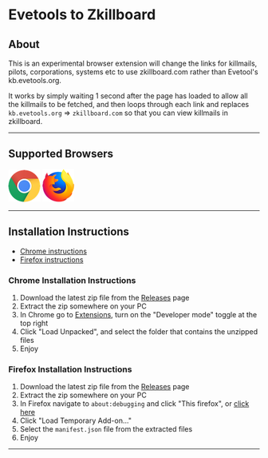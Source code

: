 # Evetools to Zkillboard

## About

This is an experimental browser extension will change the links for killmails, pilots, corporations, systems etc to use zkillboard.com rather than Evetool's kb.evetools.org. 

It works by simply waiting 1 second after the page has loaded to allow all the killmails to be fetched, and then loops through each link and replaces `kb.evetools.org` => `zkillboard.com`  so that you can view killmails in zkillboard.

---
## Supported Browsers 
[![Chrome](assets/chrome.png "Chrome")](#chrome-installation-instructions)
[![Firefox](assets/firefox.png "Firefox")](#Firefox-installation-instructions)

---

## Installation Instructions

- [Chrome instructions](#chrome-installation-instructions)
- [Firefox instructions](#Firefox-installation-instructions)

### Chrome Installation Instructions

1. Download the latest zip file from the [Releases](https://github.com/samoneilll/Evetools-to-Zkillboard-Extension/releases/tag/v1.0) page
1. Extract the zip somewhere on your PC
1. In Chrome go to [Extensions](chrome://extensions/), turn on the "Developer mode" toggle at the top right
1. Click "Load Unpacked", and select the folder that contains the unzipped files
1. Enjoy

### Firefox Installation Instructions

1. Download the latest zip file from the [Releases](https://github.com/samoneilll/Evetools-to-Zkillboard-Extension/releases/tag/v1.0) page
1. Extract the zip somewhere on your PC
1. In Firefox navigate to `about:debugging` and click "This firefox", or [click here](about:debugging#/runtime/this-firefox)
1. Click "Load Temporary Add-on..."
1. Select the `manifest.json` file from the extracted files
1. Enjoy

---